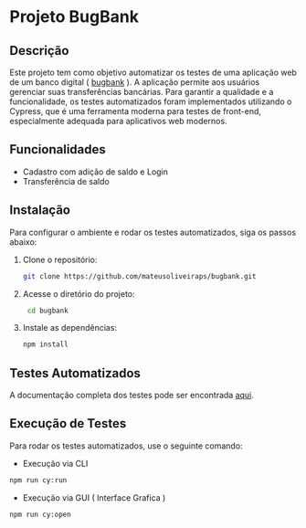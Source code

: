 # Projeto BugBank

## Descrição
Este projeto tem como objetivo automatizar os testes de uma aplicação web de um banco digital ( [bugbank](https://bugbank.netlify.app/) ). A aplicação permite aos usuários gerenciar suas transferências bancárias. Para garantir a qualidade e a funcionalidade, os testes automatizados foram implementados utilizando o Cypress, que é uma ferramenta moderna para testes de front-end, especialmente adequada para aplicativos web modernos.

## Funcionalidades
- Cadastro com adição de saldo e Login
- Transferência de saldo

## Instalação
Para configurar o ambiente e rodar os testes automatizados, siga os passos abaixo:

1. Clone o repositório:

   ```bash
   git clone https://github.com/mateusoliveiraps/bugbank.git
   ```

2. Acesse o diretório do projeto:
   ```bash
    cd bugbank
   ```
3. Instale as dependências:
    ```bash
    npm install
    ```

## Testes Automatizados
A documentação completa dos testes pode ser encontrada [aqui](./Documentation.md).

## Execução de Testes
Para rodar os testes automatizados, use o seguinte comando:
- Execução via CLI
```bash
npm run cy:run
```

- Execução via GUI ( Interface Grafica )

```bash
npm run cy:open
```
